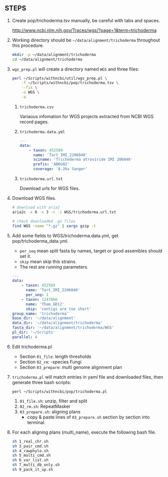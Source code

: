 ## STEPS

1. Create pop/trichoderma.tsv manually, be careful with tabs and spaces.

    http://www.ncbi.nlm.nih.gov/Traces/wgs/?page=1&term=trichoderma

2. Working directory should be `~/data/alignment/trichoderma` throughout this procedure.

    ```bash
    mkdir -p ~/data/alignment/trichoderma
    cd ~/data/alignment/trichoderma
    ```

3. `wgs_prep.pl` will create a directory named `WGS` and three files:

    ```bash
    perl ~/Scripts/withncbi/util/wgs_prep.pl \
        -f ~/Scripts/withncbi/pop/trichoderma.tsv \
        --fix \
        -o WGS \
        -a
    ```

    1. `trichoderma.csv`
    
        Variaous infomation for WGS projects extracted from NCBI WGS record pages.
    
    2. `trichoderma.data.yml`
    
        ```yaml
        ---
        data:
            - taxon: 452589
              name: 'Tart_IMI_2206040'
              sciname: 'Trichoderma atroviride IMI 206040'
              prefix: 'ABDG02'
              coverage: '8.26x Sanger'
        ```
        
    3. `trichoderma.url.txt`
    
        Download urls for WGS files.

4. Download WGS files.

    ```bash
    # download with aria2
    aria2c -x 6 -s 3 -c -i WGS/trichoderma.url.txt
    
    # check downloaded .gz files
    find WGS -name "*.gz" | xargs gzip -t 
    ```

5. Add some fields to WGS/trichoderma.data.yml, get pop/trichoderma_data.yml.

    * `per_seq` mean split fasta by names, target or good assembles should set it.
    * `skip` mean skip this strains.
    * The rest are running parameters.

    ```yaml
    ---
    data:
        - taxon: 452589
          name: 'Tart_IMI_2206040'
          per_seq: 1
        - taxon: 1247866
          name: 'Tham_GD12'
          skip: 'contigs are too short'
    group_name: 'trichoderma'
    base_dir: '~/data/alignment'
    data_dir: '~/data/alignment/trichoderma'
    fasta_dir: '~/data/alignment/trichoderma/WGS'
    pl_dir: '~/Scripts'
    parallel: 4
    ```

6. Edit trichoderma.pl

    * Section `01_file`: length thresholds
    * Section `02_rm`: -species Fungi
    * Section `03_prepare`: multi genome alignment plan

7. `trichoderma.pl` will match entries in yaml file and downloaded files, then generate three bash scripts:

    `perl ~/Scripts/withncbi/pop/trichoderma.pl`
    
    1. `01_file.sh`: unzip, filter and split
    2. `02_rm.sh`: RepeatMasker
    3. `03_prepare.sh`: aligning plans
        * copy & paste lines of `03_prepare.sh` section by section into terminal.

8. For each aligning plans (multi_name), execute the following bash file.

    ```bash
    sh 1_real_chr.sh
    sh 3_pair_cmd.sh
    sh 4_rawphylo.sh
    sh 5_multi_cmd.sh
    sh 6_var_list.sh
    sh 7_multi_db_only.sh
    sh 9_pack_it_up.sh
    ```
